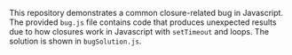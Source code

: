 This repository demonstrates a common closure-related bug in Javascript.  The provided `bug.js` file contains code that produces unexpected results due to how closures work in Javascript with `setTimeout` and loops. The solution is shown in `bugSolution.js`.